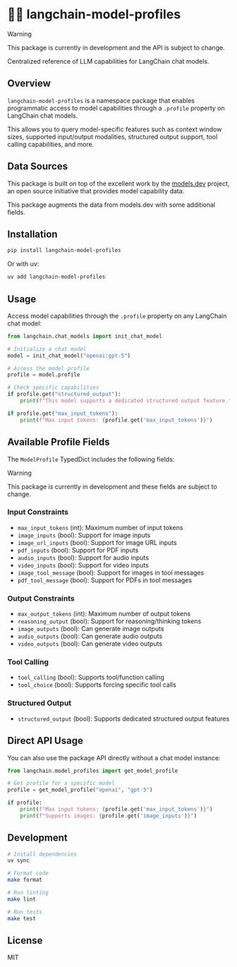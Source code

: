# 🦜🪪 langchain-model-profiles

> [!WARNING]
> This package is currently in development and the API is subject to change.

Centralized reference of LLM capabilities for LangChain chat models.

## Overview

`langchain-model-profiles` is a namespace package that enables programmatic access to
model capabilities through a `.profile` property on LangChain chat models.

This allows you to query model-specific features such as context window sizes, supported
input/output modalities, structured output support, tool calling capabilities, and more.

## Data Sources

This package is built on top of the excellent work by the
[models.dev](https://github.com/sst/models.dev) project, an open source initiative that
provides model capability data.

This package augments the data from models.dev with some additional fields.

## Installation

```bash
pip install langchain-model-profiles
```

Or with uv:

```bash
uv add langchain-model-profiles
```

## Usage

Access model capabilities through the `.profile` property on any LangChain chat model:

```python
from langchain.chat_models import init_chat_model

# Initialize a chat model
model = init_chat_model("openai:gpt-5")

# Access the model profile
profile = model.profile

# Check specific capabilities
if profile.get("structured_output"):
    print(f"This model supports a dedicated structured output feature.")

if profile.get("max_input_tokens"):
    print(f"Max input tokens: {profile.get('max_input_tokens')}")
```

## Available Profile Fields

The `ModelProfile` TypedDict includes the following fields:

> [!WARNING]
> This package is currently in development and these fields are subject to change.

### Input Constraints
- `max_input_tokens` (int): Maximum number of input tokens
- `image_inputs` (bool): Support for image inputs
- `image_url_inputs` (bool): Support for image URL inputs
- `pdf_inputs` (bool): Support for PDF inputs
- `audio_inputs` (bool): Support for audio inputs
- `video_inputs` (bool): Support for video inputs
- `image_tool_message` (bool): Support for images in tool messages
- `pdf_tool_message` (bool): Support for PDFs in tool messages

### Output Constraints
- `max_output_tokens` (int): Maximum number of output tokens
- `reasoning_output` (bool): Support for reasoning/thinking tokens
- `image_outputs` (bool): Can generate image outputs
- `audio_outputs` (bool): Can generate audio outputs
- `video_outputs` (bool): Can generate video outputs

### Tool Calling
- `tool_calling` (bool): Supports tool/function calling
- `tool_choice` (bool): Supports forcing specific tool calls

### Structured Output
- `structured_output` (bool): Supports dedicated structured output features

## Direct API Usage

You can also use the package API directly without a chat model instance:

```python
from langchain.model_profiles import get_model_profile

# Get profile for a specific model
profile = get_model_profile("openai", "gpt-5")

if profile:
    print(f"Max input tokens: {profile.get('max_input_tokens')}")
    print(f"Supports images: {profile.get('image_inputs')}")
```

## Development

```bash
# Install dependencies
uv sync

# Format code
make format

# Run linting
make lint

# Run tests
make test

```

## License

MIT
